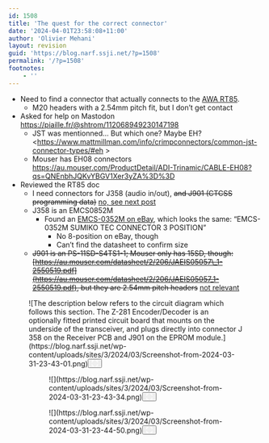 ```yaml
---
id: 1508
title: 'The quest for the correct connector'
date: '2024-04-01T23:58:08+11:00'
author: 'Olivier Mehani'
layout: revision
guid: 'https://blog.narf.ssji.net/?p=1508'
permalink: '/?p=1508'
footnotes:
    - ''
---
```


- Need to find a connector that actually connects to the [AWA RT85](https://blog.narf.ssji.net/tag/awa-rt85/). 
    - M20 headers with a 2.54mm pitch fit, but I don’t get contact
- Asked for help on Mastodon <https://piaille.fr/@shtrom/112068949230147198>
    - JST was mentionned… But which one? Maybe EH? <https://www.mattmillman.com/info/crimpconnectors/common-jst-connector-types/#eh >
    - Mouser has EH08 connectors https://au.mouser.com/ProductDetail/ADI-Trinamic/CABLE-EH08?qs=QNEnbhJQKvYBGV1Xer3yZA%3D%3D
- Reviewed the RT85 doc 
    - I need connectors for J358 (audio in/out), <s>and J901 (CTCSS programming data)</s> [no, see next post](https://blog.narf.ssji.net/2024/04/01/the-quest-for-the-correct-connector-contd/)
    - J358 is an EMCS0852M 
        - Found an [EMCS-0352M on eBay](https://www.ebay.com.au/itm/112209764280), which looks the same: “EMCS-0352M SUMIKO TEC CONNECTOR 3 POSITION” 
            - No 8-position on eBay, though
            - Can’t find the datasheet to confirm size
    - <s>J901 is an PS-11SD-S4TS1-1; Mouser only has 15SD, though: [https://au.mouser.com/datasheet/2/206/JAEIS05057\_1-2550519.pdf](https://au.mouser.com/datasheet/2/206/JAEIS05057_1-2550519.pdf), but they are 2.54mm pitch headers</s> [not relevant](https://blog.narf.ssji.net/2024/04/01/the-quest-for-the-correct-connector-contd/)

<figure class="wp-block-image size-full wp-lightbox-container" data-wp-context="{"imageId":"6770cbf6cfff6"}" data-wp-interactive="core/image">![The description below refers to the circuit diagram which follows this section. The Z-281 Encoder/Decoder is an optionally fitted printed circuit board that mounts on the underside of the transceiver, and plugs directly into connector J 358 on the Receiver PCB and J901 on the EPROM module.](https://blog.narf.ssji.net/wp-content/uploads/sites/3/2024/03/Screenshot-from-2024-03-31-23-43-01.png)<button aria-haspopup="dialog" aria-label="Enlarge image: The description below refers to the circuit diagram which follows this section. The Z-281 Encoder/Decoder is an optionally fitted printed circuit board that mounts on the underside of the transceiver, and plugs directly into connector J 358 on the Receiver PCB and J901 on the EPROM module." class="lightbox-trigger" data-wp-init="callbacks.initTriggerButton" data-wp-on-async--click="actions.showLightbox" data-wp-style--right="state.imageButtonRight" data-wp-style--top="state.imageButtonTop" type="button"> <svg fill="none" height="12" viewbox="0 0 12 12" width="12" xmlns="http://www.w3.org/2000/svg"><path d="M2 0a2 2 0 0 0-2 2v2h1.5V2a.5.5 0 0 1 .5-.5h2V0H2Zm2 10.5H2a.5.5 0 0 1-.5-.5V8H0v2a2 2 0 0 0 2 2h2v-1.5ZM8 12v-1.5h2a.5.5 0 0 0 .5-.5V8H12v2a2 2 0 0 1-2 2H8Zm2-12a2 2 0 0 1 2 2v2h-1.5V2a.5.5 0 0 0-.5-.5H8V0h2Z" fill="#fff"></path></svg></button></figure><figure class="wp-block-gallery has-nested-images columns-default is-cropped wp-block-gallery-127 is-layout-flex wp-block-gallery-is-layout-flex"><figure class="wp-block-image size-full wp-lightbox-container" data-wp-context="{"imageId":"6770cbf6d05a4"}" data-wp-interactive="core/image">![](https://blog.narf.ssji.net/wp-content/uploads/sites/3/2024/03/Screenshot-from-2024-03-31-23-43-34.png)<button aria-haspopup="dialog" aria-label="Enlarge image" class="lightbox-trigger" data-wp-init="callbacks.initTriggerButton" data-wp-on-async--click="actions.showLightbox" data-wp-style--right="state.imageButtonRight" data-wp-style--top="state.imageButtonTop" type="button"> <svg fill="none" height="12" viewbox="0 0 12 12" width="12" xmlns="http://www.w3.org/2000/svg"><path d="M2 0a2 2 0 0 0-2 2v2h1.5V2a.5.5 0 0 1 .5-.5h2V0H2Zm2 10.5H2a.5.5 0 0 1-.5-.5V8H0v2a2 2 0 0 0 2 2h2v-1.5ZM8 12v-1.5h2a.5.5 0 0 0 .5-.5V8H12v2a2 2 0 0 1-2 2H8Zm2-12a2 2 0 0 1 2 2v2h-1.5V2a.5.5 0 0 0-.5-.5H8V0h2Z" fill="#fff"></path></svg></button></figure><figure class="wp-block-image size-full wp-lightbox-container" data-wp-context="{"imageId":"6770cbf6d0ac5"}" data-wp-interactive="core/image">![](https://blog.narf.ssji.net/wp-content/uploads/sites/3/2024/03/Screenshot-from-2024-03-31-23-44-50.png)<button aria-haspopup="dialog" aria-label="Enlarge image" class="lightbox-trigger" data-wp-init="callbacks.initTriggerButton" data-wp-on-async--click="actions.showLightbox" data-wp-style--right="state.imageButtonRight" data-wp-style--top="state.imageButtonTop" type="button"> <svg fill="none" height="12" viewbox="0 0 12 12" width="12" xmlns="http://www.w3.org/2000/svg"><path d="M2 0a2 2 0 0 0-2 2v2h1.5V2a.5.5 0 0 1 .5-.5h2V0H2Zm2 10.5H2a.5.5 0 0 1-.5-.5V8H0v2a2 2 0 0 0 2 2h2v-1.5ZM8 12v-1.5h2a.5.5 0 0 0 .5-.5V8H12v2a2 2 0 0 1-2 2H8Zm2-12a2 2 0 0 1 2 2v2h-1.5V2a.5.5 0 0 0-.5-.5H8V0h2Z" fill="#fff"></path></svg></button></figure></figure>